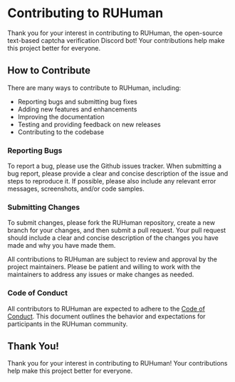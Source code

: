# Contributing to RUHuman

Thank you for your interest in contributing to RUHuman, the open-source text-based captcha verification Discord bot! Your contributions help make this project better for everyone.

## How to Contribute

There are many ways to contribute to RUHuman, including:

- Reporting bugs and submitting bug fixes
- Adding new features and enhancements
- Improving the documentation
- Testing and providing feedback on new releases
- Contributing to the codebase

### Reporting Bugs

To report a bug, please use the Github issues tracker. When submitting a bug report, please provide a clear and concise description of the issue and steps to reproduce it. If possible, please also include any relevant error messages, screenshots, and/or code samples.

### Submitting Changes

To submit changes, please fork the RUHuman repository, create a new branch for your changes, and then submit a pull request. Your pull request should include a clear and concise description of the changes you have made and why you have made them.

All contributions to RUHuman are subject to review and approval by the project maintainers. Please be patient and willing to work with the maintainers to address any issues or make changes as needed.

### Code of Conduct

All contributors to RUHuman are expected to adhere to the [Code of Conduct](CODE_OF_CONDUCT.md). This document outlines the behavior and expectations for participants in the RUHuman community.

## Thank You!

Thank you for your interest in contributing to RUHuman! Your contributions help make this project better for everyone.
